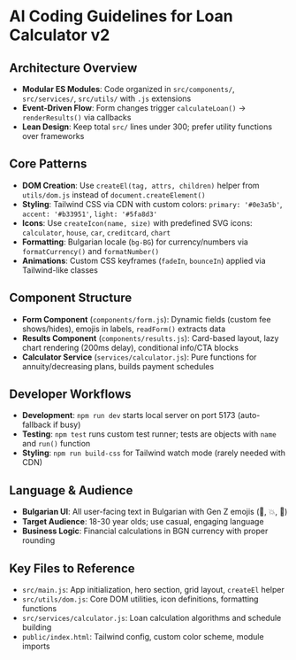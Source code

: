 # AI Coding Guidelines for Loan Calculator v2

## Architecture Overview
- **Modular ES Modules**: Code organized in `src/components/`, `src/services/`, `src/utils/` with `.js` extensions
- **Event-Driven Flow**: Form changes trigger `calculateLoan()` → `renderResults()` via callbacks
- **Lean Design**: Keep total `src/` lines under 300; prefer utility functions over frameworks

## Core Patterns
- **DOM Creation**: Use `createEl(tag, attrs, children)` helper from `utils/dom.js` instead of `document.createElement()`
- **Styling**: Tailwind CSS via CDN with custom colors: `primary: '#0e3a5b'`, `accent: '#b33951'`, `light: '#5fa8d3'`
- **Icons**: Use `createIcon(name, size)` with predefined SVG icons: `calculator`, `house`, `car`, `creditcard`, `chart`
- **Formatting**: Bulgarian locale (`bg-BG`) for currency/numbers via `formatCurrency()` and `formatNumber()`
- **Animations**: Custom CSS keyframes (`fadeIn`, `bounceIn`) applied via Tailwind-like classes

## Component Structure
- **Form Component** (`components/form.js`): Dynamic fields (custom fee shows/hides), emojis in labels, `readForm()` extracts data
- **Results Component** (`components/results.js`): Card-based layout, lazy chart rendering (200ms delay), conditional info/CTA blocks
- **Calculator Service** (`services/calculator.js`): Pure functions for annuity/decreasing plans, builds payment schedules

## Developer Workflows
- **Development**: `npm run dev` starts local server on port 5173 (auto-fallback if busy)
- **Testing**: `npm test` runs custom test runner; tests are objects with `name` and `run()` function
- **Styling**: `npm run build-css` for Tailwind watch mode (rarely needed with CDN)

## Language & Audience
- **Bulgarian UI**: All user-facing text in Bulgarian with Gen Z emojis (🚀, 💥, 📱)
- **Target Audience**: 18-30 year olds; use casual, engaging language
- **Business Logic**: Financial calculations in BGN currency with proper rounding

## Key Files to Reference
- `src/main.js`: App initialization, hero section, grid layout, `createEl` helper
- `src/utils/dom.js`: Core DOM utilities, icon definitions, formatting functions
- `src/services/calculator.js`: Loan calculation algorithms and schedule building
- `public/index.html`: Tailwind config, custom color scheme, module imports